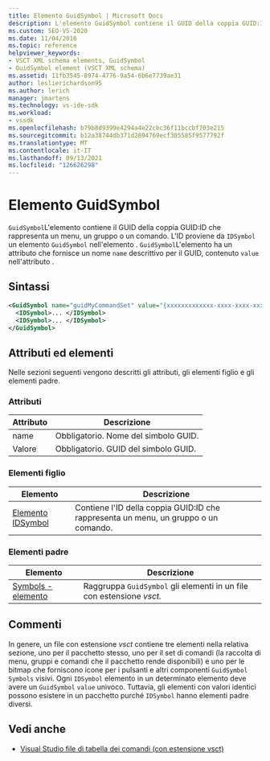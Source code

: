 ```yaml
---
title: Elemento GuidSymbol | Microsoft Docs
description: L'elemento GuidSymbol contiene il GUID della coppia GUID:ID che rappresenta un menu, un gruppo o un comando.
ms.custom: SEO-VS-2020
ms.date: 11/04/2016
ms.topic: reference
helpviewer_keywords:
- VSCT XML schema elements, GuidSymbol
- GuidSymbol element (VSCT XML schema)
ms.assetid: 11fb3545-8974-4776-9a54-6b6e7739ae31
author: leslierichardson95
ms.author: lerich
manager: jmartens
ms.technology: vs-ide-sdk
ms.workload:
- vssdk
ms.openlocfilehash: b79b8d9399e4294a4e22cbc36f11bccbf703e215
ms.sourcegitcommit: b12a38744db371d2894769ecf305585f9577792f
ms.translationtype: MT
ms.contentlocale: it-IT
ms.lasthandoff: 09/13/2021
ms.locfileid: "126626298"
---
```

# <a name="guidsymbol-element"></a>Elemento GuidSymbol
`GuidSymbol`L'elemento contiene il GUID della coppia GUID:ID che rappresenta un menu, un gruppo o un comando. L'ID proviene da `IDSymbol` un elemento `GuidSymbol` nell'elemento . `GuidSymbol`L'elemento ha un attributo che fornisce un nome `name` descrittivo per il GUID, contenuto `value` nell'attributo .

## <a name="syntax"></a>Sintassi

```xml
<GuidSymbol name="guidMyCommandSet" value="{xxxxxxxxxxxxx-xxxx-xxxx-xxxxxxxxxxxx}">
  <IDSymbol>... </IDSymbol>
  <IDSymbol>... </IDSymbol>
</GuidSymbol>
```

## <a name="attributes-and-elements"></a>Attributi ed elementi
 Nelle sezioni seguenti vengono descritti gli attributi, gli elementi figlio e gli elementi padre.

### <a name="attributes"></a>Attributi

|Attributo|Descrizione|
|---------------|-----------------|
|name|Obbligatorio. Nome del simbolo GUID.|
|Valore|Obbligatorio. GUID del simbolo GUID.|

### <a name="child-elements"></a>Elementi figlio

|Elemento|Descrizione|
|-------------|-----------------|
|[Elemento IDSymbol](../extensibility/idsymbol-element.md)|Contiene l'ID della coppia GUID:ID che rappresenta un menu, un gruppo o un comando.|

### <a name="parent-elements"></a>Elementi padre

|Elemento|Descrizione|
|-------------|-----------------|
|[Symbols - elemento](../extensibility/symbols-element.md)|Raggruppa `GuidSymbol` gli elementi in un file con estensione *vsct.*|

## <a name="remarks"></a>Commenti
 In genere, un file con estensione *vsct* contiene tre elementi nella relativa sezione, uno per il pacchetto stesso, uno per il set di comandi (la raccolta di menu, gruppi e comandi che il pacchetto rende disponibili) e uno per le bitmap che forniscono icone per i pulsanti e altri componenti `GuidSymbol` `Symbols` visivi. Ogni `IDSymbol` elemento in un determinato elemento deve avere un `GuidSymbol` `value` univoco. Tuttavia, gli elementi con valori identici possono esistere in un pacchetto purché `IDSymbol` hanno elementi padre diversi.

## <a name="see-also"></a>Vedi anche
- [Visual Studio file di tabella dei comandi (con estensione vsct)](../extensibility/internals/visual-studio-command-table-dot-vsct-files.md)
